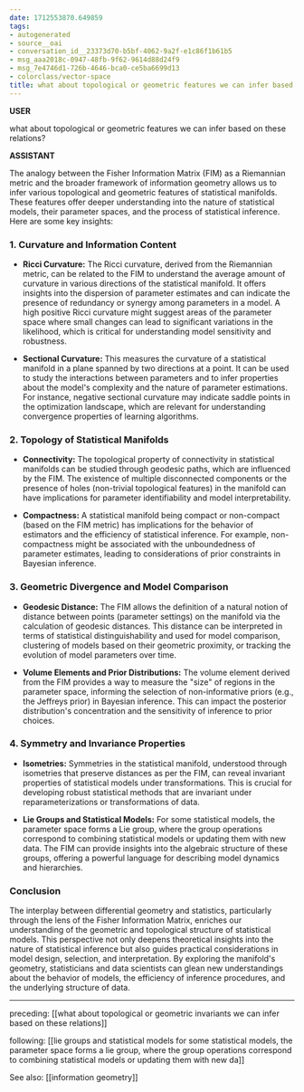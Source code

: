 ```yaml
---
date: 1712553870.649859
tags:
- autogenerated
- source__oai
- conversation_id__23373d70-b5bf-4062-9a2f-e1c86f1b61b5
- msg_aaa2018c-0947-48fb-9f62-9614d88d24f9
- msg_7e4746d1-726b-4646-bca0-ce5ba6699d13
- colorclass/vector-space
title: what about topological or geometric features we can infer based on these relations
---
```


**USER**

what about topological or geometric features we can infer based on these relations?


**ASSISTANT**

The analogy between the Fisher Information Matrix (FIM) as a Riemannian metric and the broader framework of information geometry allows us to infer various topological and geometric features of statistical manifolds. These features offer deeper understanding into the nature of statistical models, their parameter spaces, and the process of statistical inference. Here are some key insights:

### 1. **Curvature and Information Content**

- **Ricci Curvature:** The Ricci curvature, derived from the Riemannian metric, can be related to the FIM to understand the average amount of curvature in various directions of the statistical manifold. It offers insights into the dispersion of parameter estimates and can indicate the presence of redundancy or synergy among parameters in a model. A high positive Ricci curvature might suggest areas of the parameter space where small changes can lead to significant variations in the likelihood, which is critical for understanding model sensitivity and robustness.

- **Sectional Curvature:** This measures the curvature of a statistical manifold in a plane spanned by two directions at a point. It can be used to study the interactions between parameters and to infer properties about the model's complexity and the nature of parameter estimations. For instance, negative sectional curvature may indicate saddle points in the optimization landscape, which are relevant for understanding convergence properties of learning algorithms.

### 2. **Topology of Statistical Manifolds**

- **Connectivity:** The topological property of connectivity in statistical manifolds can be studied through geodesic paths, which are influenced by the FIM. The existence of multiple disconnected components or the presence of holes (non-trivial topological features) in the manifold can have implications for parameter identifiability and model interpretability.

- **Compactness:** A statistical manifold being compact or non-compact (based on the FIM metric) has implications for the behavior of estimators and the efficiency of statistical inference. For example, non-compactness might be associated with the unboundedness of parameter estimates, leading to considerations of prior constraints in Bayesian inference.

### 3. **Geometric Divergence and Model Comparison**

- **Geodesic Distance:** The FIM allows the definition of a natural notion of distance between points (parameter settings) on the manifold via the calculation of geodesic distances. This distance can be interpreted in terms of statistical distinguishability and used for model comparison, clustering of models based on their geometric proximity, or tracking the evolution of model parameters over time.

- **Volume Elements and Prior Distributions:** The volume element derived from the FIM provides a way to measure the "size" of regions in the parameter space, informing the selection of non-informative priors (e.g., the Jeffreys prior) in Bayesian inference. This can impact the posterior distribution's concentration and the sensitivity of inference to prior choices.

### 4. **Symmetry and Invariance Properties**

- **Isometries:** Symmetries in the statistical manifold, understood through isometries that preserve distances as per the FIM, can reveal invariant properties of statistical models under transformations. This is crucial for developing robust statistical methods that are invariant under reparameterizations or transformations of data.

- **Lie Groups and Statistical Models:** For some statistical models, the parameter space forms a Lie group, where the group operations correspond to combining statistical models or updating them with new data. The FIM can provide insights into the algebraic structure of these groups, offering a powerful language for describing model dynamics and hierarchies.

### Conclusion

The interplay between differential geometry and statistics, particularly through the lens of the Fisher Information Matrix, enriches our understanding of the geometric and topological structure of statistical models. This perspective not only deepens theoretical insights into the nature of statistical inference but also guides practical considerations in model design, selection, and interpretation. By exploring the manifold's geometry, statisticians and data scientists can glean new understandings about the behavior of models, the efficiency of inference procedures, and the underlying structure of data.


---

preceding: [[what about topological or geometric invariants we can infer based on these relations]]  


following: [[lie groups and statistical models for some statistical models, the parameter space forms a lie group, where the group operations correspond to combining statistical models or updating them with new da]]

See also: [[information geometry]]